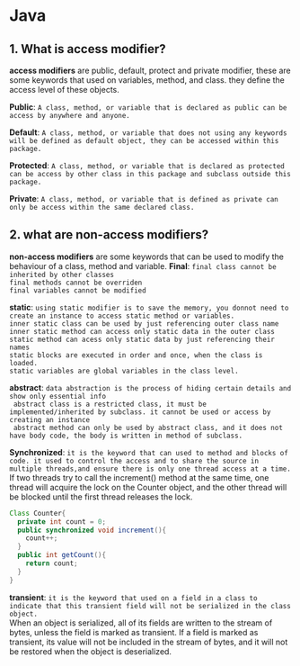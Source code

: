 # Java 

## 1. What is access modifier?
**access modifiers** are public, default, protect and private modifier, these are some keywords that used on variables, method, and class.
they define the access level of these objects.

**Public**: ``A class, method, or variable that is declared as public can be access by anywhere and anyone.``<br>

**Default**: ``A class, method, or variable that does not using any keywords will be defined as default object, they can be accessed within this package.``<br>

**Protected**: ``A class, method, or variable that is declared as protected can be access by other class in this package and subclass outside this package.``<br>

**Private**: ``A class, method, or variable that is defined as private can only be access within the same declared class.``<br>

## 2. what are non-access modifiers?

**non-access modifiers** are some keywords that can be used to modify the behaviour of a class, method and variable.
**Final**: ``final class cannot be inherited by other classes``<br>
       ``final methods cannot be overriden``<br>
       ``final variables cannot be modified``<br>
       
**static**: ``using static modifier is to save the memory, you donnot need to create an instance to access static method or variables.``<br>
       ``inner static class can be used by just referencing outer class name``<br>
       ``inner static method can access only static data in the outer class``<br>
       ``static method can acess only static data by just referencing their names``<br>
       ``static blocks are executed in order and once, when the class is loaded.``<br>
       ``static variables are global variables in the class level.``<br>
       
**abstract**: ``data abstraction is the process of hiding certain details and show only essential info``<br>
       `` abstract class is a restricted class, it must be implemented/inherited by subclass. it cannot be used or access by creating an instance``<br>
       `` abstract method can only be used by abstract class, and it does not have body code, the body is written in method of subclass.``<br>
       
**Synchronized**: ``it is the keyword that can used to method and blocks of code. it used to control the access and to share the source in multiple threads,and ensure there is only one thread access at a time.``<br>
If two threads try to call the increment() method at the same time, one thread will acquire the lock on the Counter object, and the other thread will be blocked until the first thread releases the lock.
```java
Class Counter{
  private int count = 0;
  public synchronized void increment(){
    count++;
  }
  public int getCount(){
    return count;
  }
}
```

**transient**: ``it is the keyword that used on a field in a class to indicate that this transient field will not be serialized in the class object. ``<br>
 When an object is serialized, all of its fields are written to the stream of bytes, unless the field is marked as transient. If a field is marked as transient, its value will not be included in the stream of bytes, and it will not be restored when the object is deserialized.
       

